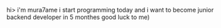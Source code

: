 hi> i'm mura7ame
i start programming today and i want to become junior backend developer in 5 monthes
good luck to me)

<!---
mura7ame/mura7ame is a ✨ special ✨ repository because its `README.md` (this file) appears on your GitHub profile.
You can click the Preview link to take a look at your changes.
--->
